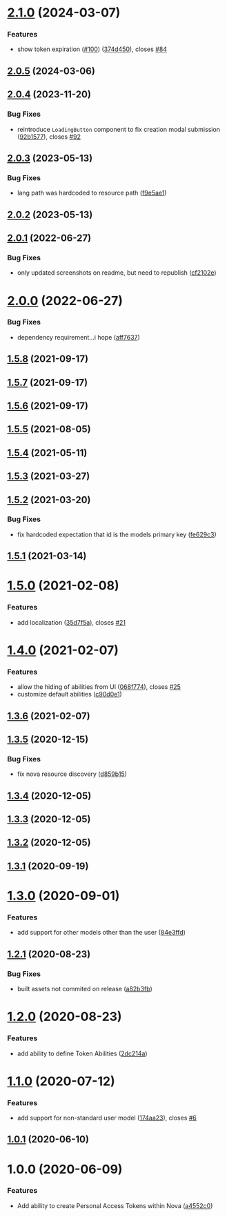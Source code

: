 # [2.1.0](https://github.com/JeffBeltran/sanctum-tokens/compare/v2.0.5...v2.1.0) (2024-03-07)


### Features

* show token expiration ([#100](https://github.com/JeffBeltran/sanctum-tokens/issues/100)) ([374d450](https://github.com/JeffBeltran/sanctum-tokens/commit/374d450e5fee09707dd6387a75242eed139ef9c9)), closes [#84](https://github.com/JeffBeltran/sanctum-tokens/issues/84)

## [2.0.5](https://github.com/JeffBeltran/sanctum-tokens/compare/v2.0.4...v2.0.5) (2024-03-06)

## [2.0.4](https://github.com/JeffBeltran/sanctum-tokens/compare/v2.0.3...v2.0.4) (2023-11-20)


### Bug Fixes

* reintroduce `LoadingButton` component to fix creation modal submission ([92b1577](https://github.com/JeffBeltran/sanctum-tokens/commit/92b1577886314e850a71c51237631e60b8375854)), closes [#92](https://github.com/JeffBeltran/sanctum-tokens/issues/92)

## [2.0.3](https://github.com/JeffBeltran/sanctum-tokens/compare/v2.0.2...v2.0.3) (2023-05-13)


### Bug Fixes

* lang path was hardcoded to resource path ([f9e5ae1](https://github.com/JeffBeltran/sanctum-tokens/commit/f9e5ae18d630cf6866ea1c49ba68bdf763884041))

## [2.0.2](https://github.com/JeffBeltran/sanctum-tokens/compare/v2.0.1...v2.0.2) (2023-05-13)

## [2.0.1](https://github.com/JeffBeltran/sanctum-tokens/compare/v2.0.0...v2.0.1) (2022-06-27)


### Bug Fixes

* only updated screenshots on readme, but need to republish ([cf2102e](https://github.com/JeffBeltran/sanctum-tokens/commit/cf2102e72d4f03e9b9eaae9f02701e0a48150eb0))

# [2.0.0](https://github.com/JeffBeltran/sanctum-tokens/compare/v1.5.8...v2.0.0) (2022-06-27)


### Bug Fixes

* dependency requirement...i hope ([aff7637](https://github.com/JeffBeltran/sanctum-tokens/commit/aff7637374322296c4bcc9ad855809a42065044c))

## [1.5.8](https://github.com/JeffBeltran/sanctum-tokens/compare/v1.5.7...v1.5.8) (2021-09-17)

## [1.5.7](https://github.com/JeffBeltran/sanctum-tokens/compare/v1.5.6...v1.5.7) (2021-09-17)

## [1.5.6](https://github.com/JeffBeltran/sanctum-tokens/compare/v1.5.5...v1.5.6) (2021-09-17)

## [1.5.5](https://github.com/JeffBeltran/sanctum-tokens/compare/v1.5.4...v1.5.5) (2021-08-05)

## [1.5.4](https://github.com/JeffBeltran/sanctum-tokens/compare/v1.5.3...v1.5.4) (2021-05-11)

## [1.5.3](https://github.com/JeffBeltran/sanctum-tokens/compare/v1.5.2...v1.5.3) (2021-03-27)

## [1.5.2](https://github.com/JeffBeltran/sanctum-tokens/compare/v1.5.1...v1.5.2) (2021-03-20)


### Bug Fixes

* fix hardcoded expectation that id is the models primary key ([fe629c3](https://github.com/JeffBeltran/sanctum-tokens/commit/fe629c376175a20363bbe840331561e997f2229c))

## [1.5.1](https://github.com/JeffBeltran/sanctum-tokens/compare/v1.5.0...v1.5.1) (2021-03-14)

# [1.5.0](https://github.com/JeffBeltran/sanctum-tokens/compare/v1.4.0...v1.5.0) (2021-02-08)


### Features

* add localization ([35d7f5a](https://github.com/JeffBeltran/sanctum-tokens/commit/35d7f5a255f3bf0a0a1814e20e2e0cde6aeee44d)), closes [#21](https://github.com/JeffBeltran/sanctum-tokens/issues/21)

# [1.4.0](https://github.com/JeffBeltran/sanctum-tokens/compare/v1.3.6...v1.4.0) (2021-02-07)


### Features

* allow the hiding of abilities from UI ([068f774](https://github.com/JeffBeltran/sanctum-tokens/commit/068f774dc3c0ecbec9a63b71e0813208ba9d2aa3)), closes [#25](https://github.com/JeffBeltran/sanctum-tokens/issues/25)
* customize default abilities ([c90d0e1](https://github.com/JeffBeltran/sanctum-tokens/commit/c90d0e109604b9413b9ed24e80228a1fcfe9ea69))

## [1.3.6](https://github.com/JeffBeltran/sanctum-tokens/compare/v1.3.5...v1.3.6) (2021-02-07)

## [1.3.5](https://github.com/JeffBeltran/sanctum-tokens/compare/v1.3.4...v1.3.5) (2020-12-15)


### Bug Fixes

* fix nova resource discovery ([d859b15](https://github.com/JeffBeltran/sanctum-tokens/commit/d859b154df5f629bcb7f4ce8b0b413b827b8842e))

## [1.3.4](https://github.com/JeffBeltran/sanctum-tokens/compare/v1.3.3...v1.3.4) (2020-12-05)

## [1.3.3](https://github.com/JeffBeltran/sanctum-tokens/compare/v1.3.2...v1.3.3) (2020-12-05)

## [1.3.2](https://github.com/JeffBeltran/sanctum-tokens/compare/v1.3.1...v1.3.2) (2020-12-05)

## [1.3.1](https://github.com/JeffBeltran/sanctum-tokens/compare/v1.3.0...v1.3.1) (2020-09-19)

# [1.3.0](https://github.com/JeffBeltran/sanctum-tokens/compare/v1.2.1...v1.3.0) (2020-09-01)


### Features

* add support for other models other than the user ([84e3ffd](https://github.com/JeffBeltran/sanctum-tokens/commit/84e3ffd7d42bcf83b03faf6460db63781b00c703))

## [1.2.1](https://github.com/JeffBeltran/sanctum-tokens/compare/v1.2.0...v1.2.1) (2020-08-23)


### Bug Fixes

* built assets not commited on release ([a82b3fb](https://github.com/JeffBeltran/sanctum-tokens/commit/a82b3fb5c9d658022fc5cf3d648d983cbd0ed1ba))

# [1.2.0](https://github.com/JeffBeltran/sanctum-tokens/compare/v1.1.0...v1.2.0) (2020-08-23)


### Features

* add ability to define Token Abilities ([2dc214a](https://github.com/JeffBeltran/sanctum-tokens/commit/2dc214ac89043ae79bf77a17e95646c210d57ed4))

# [1.1.0](https://github.com/JeffBeltran/sanctum-tokens/compare/v1.0.1...v1.1.0) (2020-07-12)


### Features

* add support for non-standard user model ([174aa23](https://github.com/JeffBeltran/sanctum-tokens/commit/174aa23445cfce0888ecc2e650a0f40181192d9e)), closes [#6](https://github.com/JeffBeltran/sanctum-tokens/issues/6)

## [1.0.1](https://github.com/JeffBeltran/sanctum-tokens/compare/v1.0.0...v1.0.1) (2020-06-10)

# 1.0.0 (2020-06-09)


### Features

* Add ability to create Personal Access Tokens within Nova ([a4552c0](https://github.com/JeffBeltran/sanctum-tokens/commit/a4552c0277cc30fc404127dc73aa51ce4a723a55))
